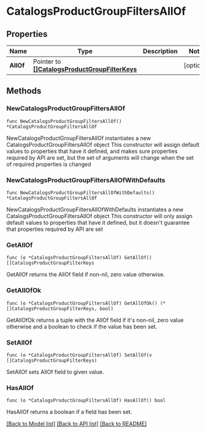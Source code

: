 # CatalogsProductGroupFiltersAllOf

## Properties

Name | Type | Description | Notes
------------ | ------------- | ------------- | -------------
**AllOf** | Pointer to [**[]CatalogsProductGroupFilterKeys**](CatalogsProductGroupFilterKeys.md) |  | [optional] 

## Methods

### NewCatalogsProductGroupFiltersAllOf

`func NewCatalogsProductGroupFiltersAllOf() *CatalogsProductGroupFiltersAllOf`

NewCatalogsProductGroupFiltersAllOf instantiates a new CatalogsProductGroupFiltersAllOf object
This constructor will assign default values to properties that have it defined,
and makes sure properties required by API are set, but the set of arguments
will change when the set of required properties is changed

### NewCatalogsProductGroupFiltersAllOfWithDefaults

`func NewCatalogsProductGroupFiltersAllOfWithDefaults() *CatalogsProductGroupFiltersAllOf`

NewCatalogsProductGroupFiltersAllOfWithDefaults instantiates a new CatalogsProductGroupFiltersAllOf object
This constructor will only assign default values to properties that have it defined,
but it doesn't guarantee that properties required by API are set

### GetAllOf

`func (o *CatalogsProductGroupFiltersAllOf) GetAllOf() []CatalogsProductGroupFilterKeys`

GetAllOf returns the AllOf field if non-nil, zero value otherwise.

### GetAllOfOk

`func (o *CatalogsProductGroupFiltersAllOf) GetAllOfOk() (*[]CatalogsProductGroupFilterKeys, bool)`

GetAllOfOk returns a tuple with the AllOf field if it's non-nil, zero value otherwise
and a boolean to check if the value has been set.

### SetAllOf

`func (o *CatalogsProductGroupFiltersAllOf) SetAllOf(v []CatalogsProductGroupFilterKeys)`

SetAllOf sets AllOf field to given value.

### HasAllOf

`func (o *CatalogsProductGroupFiltersAllOf) HasAllOf() bool`

HasAllOf returns a boolean if a field has been set.


[[Back to Model list]](../README.md#documentation-for-models) [[Back to API list]](../README.md#documentation-for-api-endpoints) [[Back to README]](../README.md)


